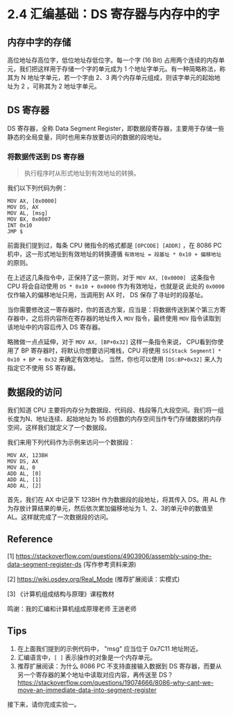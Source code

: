 # 2.4 汇编基础：DS 寄存器与内存中的字

## 内存中字的存储

高位地址存高位字，低位地址存低位字。每一个字 (16 Bit) 占用两个连续的内存单元，我们把这样用于存储一个字的单元成为 1 个地址字单元。有一种简略称法，称其为 N 地址字单元，若一个字由 2、3 两个内存单元组成，则该字单元的起始地址为 2 ，可称其为 2 地址字单元。

## DS 寄存器

DS 寄存器，全称 Data Segment Register，即数据段寄存器，主要用于存储一些静态的全局变量，同时也用来存放要访问的数据的段地址。

### 将数据传送到 DS 寄存器

> 执行程序时从形式地址到有效地址的转换。

我们以下列代码为例：
```x86asm
MOV AX, [0x0000]
MOV DS, AX
MOV AL, [msg]
MOV BX, 0x0007  
INT 0x10    
JMP $
```

前面我们提到过，每条 CPU 微指令的格式都是 ```[OPCODE] [ADDR]``` ，在 8086 PC 机中，这一形式地址到有效地址的转换遵循 ``` 有效地址 = 段基址 * 0x10 + 偏移地址 ``` 的原则。

在上述这几条指令中，正保持了这一原则，对于 ```MOV AX, [0x0000] ``` 这条指令 CPU 将会自动使用 ``` DS * 0x10 + 0x0000 ``` 作为有效地址，也就是说 此处的 ```0x0000``` 仅作输入的偏移地址只用，当调用到 AX 时， DS 保存了寻址时的段基址。

当你需要修改这一寄存器时，你的首选方案，应当是：将数据传送到某个第三方寄存器中，之后将内容所在寄存器的地址传入 ```MOV``` 指令，最终使用 ```MOV``` 指令读取到该地址中的内容后传入 DS 寄存器。

略微做一点点延伸，对于 ``` MOV AX, [BP+0x32] ``` 这样一条指令来说， CPU看到你使用了 BP 寄存器时，将默认你想要访问堆栈，CPU 将使用 ``` SS[Stack Segment] * 0x10 + BP + 0x32 ``` 来确定有效地址。 当然，你也可以使用 ``` [DS:BP+0x32] ``` 来人为指定它不使用 SS 寄存器。

## 数据段的访问

我们知道 CPU 主要将内存分为数据段、代码段、栈段等几大段空间。我们将一组长度为N、地址连续、起始地址为 16 的倍数的内存空间当作专门存储数据的内存空间，这样我们就定义了一个数据段。

我们来用下列代码作为示例来访问一个数据段：
```x86asm
MOV AX, 123BH
MOV DS, AX
MOV AL, 0
ADD AL, [0]
ADD AL, [1]
ADD AL, [2]
```

首先，我们在 AX 中记录下 123BH 作为数据段的段地址，将其传入  DS。用 AL 作为存放计算结果的单元，然后依次累加偏移地址为 1、2、3的单元中的数值至 AL。这样就完成了一次数据段的访问。

## Reference

[1] https://stackoverflow.com/questions/4903906/assembly-using-the-data-segment-register-ds (写作参考资料来源)

[2] https://wiki.osdev.org/Real_Mode (推荐扩展阅读：实模式)

[3] 《计算机组成结构与原理》课程教材

鸣谢：我的汇编和计算机组成原理老师 王逍老师

## Tips

1. 在上面我们提到的示例代码中， "msg" 应当位于 0x7C11 地址附近。
2. 汇编语言中，```[ ]``` 表示操作的对象是一个内存单元。
3. 推荐扩展阅读：为什么 8086 PC 不支持直接输入数据到 DS 寄存器，而要从另一个寄存器的某个地址中读取对应内容，再传送至 DS？  https://stackoverflow.com/questions/19074666/8086-why-cant-we-move-an-immediate-data-into-segment-register



接下来，请你完成实验一。
